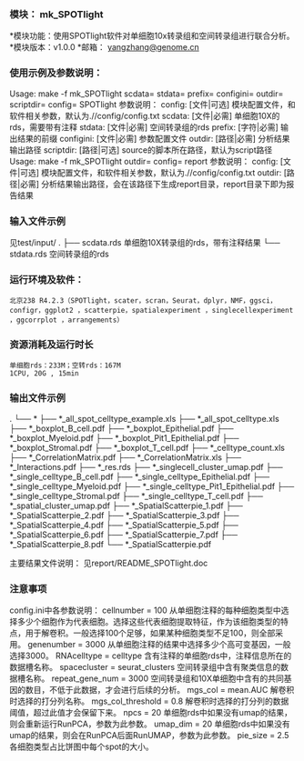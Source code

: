 ### 模块： mk_SPOTlight

*模块功能：使用SPOTlight软件对单细胞10x转录组和空间转录组进行联合分析。
*模块版本：v1.0.0
*邮箱： yangzhang@genome.cn

### 使用示例及参数说明：

Usage:
	 make -f mk_SPOTlight scdata= stdata= prefix= configini= outdir= scriptdir= config= SPOTlight
参数说明：
	 config: [文件|可选]  模块配置文件，和软件相关参数，默认为.//config/config.txt 
	 scdata: [文件|必需]  单细胞10X的rds，需要带有注释
	 stdata: [文件|必需]  空间转录组的rds 
	 prefix: [字符|必需]  输出结果的前缀 
	 configini: [文件|必需]  参数配置文件 
	 outdir: [路径|必需]  分析结果输出路径 
	 scriptdir: [路径|可选]  source的脚本所在路径，默认为script路径 
Usage:
	 make -f mk_SPOTlight outdir= config= report
参数说明：
	 config: [文件|可选]  模块配置文件，和软件相关参数，默认为.//config/config.txt 
	 outdir: [路径|必需]  分析结果输出路径，会在该路径下生成report目录，report目录下即为报告结果

### 输入文件示例
见test/input/
.
├── scdata.rds       单细胞10X转录组的rds，带有注释结果
└── stdata.rds       空间转录组的rds

### 运行环境及软件：
	北京238 R4.2.3（SPOTlight，scater，scran，Seurat，dplyr，NMF，ggsci，configr，ggplot2 ，scatterpie，spatialexperiment ，singlecellexperiment ，ggcorrplot ，arrangements）

### 资源消耗及运行时长
	单细胞rds：233M；空转rds：167M
	1CPU, 20G , 15min

### 输出文件示例
.
└── *
    ├── *_all_spot_celltype_example.xls
    ├── *_all_spot_celltype.xls
    ├── *_boxplot_B_cell.pdf
    ├── *_boxplot_Epithelial.pdf
    ├── *_boxplot_Myeloid.pdf
    ├── *_boxplot_Pit1_Epithelial.pdf
    ├── *_boxplot_Stromal.pdf
    ├── *_boxplot_T_cell.pdf
    ├── *_celltype_count.xls
    ├── *_CorrelationMatrix.pdf
    ├── *_CorrelationMatrix.xls
    ├── *_Interactions.pdf
    ├── *_res.rds
    ├── *_singlecell_cluster_umap.pdf
    ├── *_single_celltype_B_cell.pdf
    ├── *_single_celltype_Epithelial.pdf
    ├── *_single_celltype_Myeloid.pdf
    ├── *_single_celltype_Pit1_Epithelial.pdf
    ├── *_single_celltype_Stromal.pdf
    ├── *_single_celltype_T_cell.pdf
    ├── *_spatial_cluster_umap.pdf
    ├── *_SpatialScatterpie_1.pdf
    ├── *_SpatialScatterpie_2.pdf
    ├── *_SpatialScatterpie_3.pdf
    ├── *_SpatialScatterpie_4.pdf
    ├── *_SpatialScatterpie_5.pdf
    ├── *_SpatialScatterpie_6.pdf
    ├── *_SpatialScatterpie_7.pdf
    ├── *_SpatialScatterpie_8.pdf
    └── *_SpatialScatterpie.pdf

主要结果文件说明：
见report/README_SPOTlight.doc

### 注意事项
config.ini中各参数说明：
cellnumber = 100 从单细胞注释的每种细胞类型中选择多少个细胞作为代表细胞。选择这些代表细胞提取特征，作为该细胞类型的特点，用于解卷积。一般选择100个足够，如果某种细胞类型不足100，则全部采用。
genenumber = 3000 从单细胞注释的结果中选择多少个高可变基因，一般选择3000。
RNAcelltype = celltype 含有注释的单细胞rds中，注释信息所在的数据槽名称。
spacecluster = seurat_clusters 空间转录组中含有聚类信息的数据槽名称。
repeat_gene_num = 3000 空间转录组和10X单细胞中含有的共同基因的数目，不低于此数据，才会进行后续的分析。
mgs_col = mean.AUC 解卷积时选择的打分列名称。
mgs_col_threshold = 0.8 解卷积时选择的打分列的数据阈值，超过此值才会保留下来。
npcs = 20 单细胞rds中如果没有umap的结果，则会重新运行RunPCA，参数为此参数。
umap_dim = 20 单细胞rds中如果没有umap的结果，则会在RunPCA后面RunUMAP，参数为此参数。
pie_size = 2.5 各细胞类型占比饼图中每个spot的大小。
